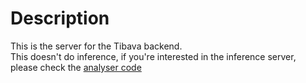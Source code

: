 # Description

This is the server for the Tibava backend.\
This doesn't do inference, if you're interested in the inference server, please check the [analyser code](https://github.com/TIBHannover/tibava-analyser/)

